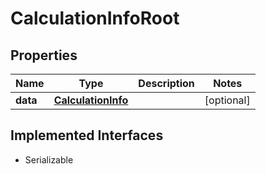 

# CalculationInfoRoot

## Properties

Name | Type | Description | Notes
------------ | ------------- | ------------- | -------------
**data** | [**CalculationInfo**](CalculationInfo.md) |  |  [optional]


## Implemented Interfaces

* Serializable


